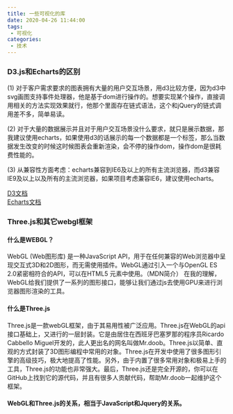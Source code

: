 ```yaml
---
title: 一些可视化的库
date: 2020-04-26 11:44:00
tags:
 - 可视化
categories: 
 - 技术
---
```

### D3.js和Echarts的区别  
(1) 对于客户需求要求的图表拥有大量的用户交互场景，用d3比较方便，因为d3中svg画图支持事件处理器，他是基于dom进行操作的。想要实现某个操作，直接调用相关的方法实现效果就行，他那个里面存在链式语法，这个和jQuery的链式调用差不多，简单易读。

(2) 对于大量的数据展示并且对于用户交互场景没什么要求，就只是展示数据，那我建议使用echarts，如果使用d3的话展示的每一个数据都是一个标签，那么当数据发生改变的时候这时候图表会重新渲染，会不停的操作dom，操作dom是很耗费性能的。

(3) 从兼容性方面考虑：echarts兼容到IE6及以上的所有主流浏览器，而d3兼容IE9及以上以及所有的主流浏览器，如果项目考虑兼容IE6，建议使用echarts。

[D3文档](https://d3js.org.cn/document/)  
[Echarts文档](https://www.echartsjs.com/examples/zh/index.html)

### Three.js和其它webgl框架
#### 什么是WEBGL？
WebGL (Web图形库) 是一种JavaScript API，用于在任何兼容的Web浏览器中呈现交互式3D和2D图形，而无需使用插件。WebGL通过引入一个与OpenGL ES 2.0紧密相符合的API，可以在HTML5 元素中使用。（MDN简介）
在我的理解，WebGL给我们提供了一系列的图形接口，能够让我们通过js去使用GPU来进行浏览器图形渲染的工具。

#### 什么是Three.js
Three.js是一款webGL框架，由于其易用性被广泛应用。Three.js在WebGL的api接口基础上，又进行的一层封装。它是由居住在西班牙巴塞罗那的程序员Ricardo Cabbello Miguel开发的，此人更出名的网名叫做Mr.doob。Three.js以简单、直观的方式封装了3D图形编程中常用的对象。Three.js在开发中使用了很多图形引擎的高级技巧，极大地提高了性能。另外，由于内置了很多常用对象和极易上手的工具，Three.js的功能也非常强大。最后，Three.js还是完全开源的，你可以在GitHub上找到它的源代码，并且有很多人贡献代码，帮助Mr.doob一起维护这个框架。

#### WebGL和Three.js的关系，相当于JavaScript和Jquery的关系。
                 